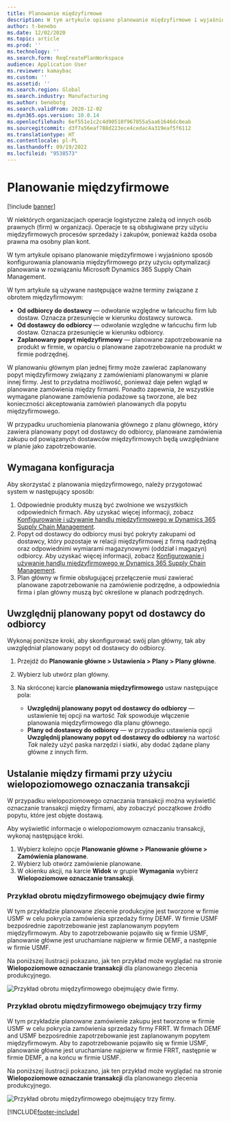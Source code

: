 ```yaml
---
title: Planowanie międzyfirmowe
description: W tym artykule opisano planowanie międzyfirmowe i wyjaśniono sposób konfigurowania planowania międzyfirmowego przy użyciu optymalizacji planowania w rozwiązaniu Microsoft Dynamics 365 Supply Chain Management.
author: t-benebo
ms.date: 12/02/2020
ms.topic: article
ms.prod: ''
ms.technology: ''
ms.search.form: ReqCreatePlanWorkspace
audience: Application User
ms.reviewer: kamaybac
ms.custom: ''
ms.assetid: ''
ms.search.region: Global
ms.search.industry: Manufacturing
ms.author: benebotg
ms.search.validFrom: 2020-12-02
ms.dyn365.ops.version: 10.0.14
ms.openlocfilehash: 6ef551e1c2c4d90510f967855a5aa61646dc8eab
ms.sourcegitcommit: d3f7a56eaf788d223ece4cedac4a319eaf5f6112
ms.translationtype: HT
ms.contentlocale: pl-PL
ms.lasthandoff: 09/19/2022
ms.locfileid: "9538573"
---
```

# <a name="intercompany-planning"></a>Planowanie międzyfirmowe

[!include [banner](../../includes/banner.md)]

W niektórych organizacjach operacje logistyczne zależą od innych osób prawnych (firm) w organizacji. Operacje te są obsługiwane przy użyciu międzyfirmowych procesów sprzedaży i zakupów, ponieważ każda osoba prawna ma osobny plan kont.

W tym artykule opisano planowanie międzyfirmowe i wyjaśniono sposób konfigurowania planowania międzyfirmowego przy użyciu optymalizacji planowania w rozwiązaniu Microsoft Dynamics 365 Supply Chain Management.

W tym artykule są używane następujące ważne terminy związane z obrotem międzyfirmowym:

- **Od odbiorcy do dostawcy** — odwołanie względne w łańcuchu firm lub dostaw. Oznacza przesunięcie w kierunku dostawcy surowca.
- **Od dostawcy do odbiorcy** — odwołanie względne w łańcuchu firm lub dostaw. Oznacza przesunięcie w kierunku odbiorcy.
- **Zaplanowany popyt międzyfirmowy** — planowane zapotrzebowanie na produkt w firmie, w oparciu o planowane zapotrzebowanie na produkt w firmie podrzędnej.

W planowaniu głównym plan jednej firmy może zawierać zaplanowany popyt międzyfirmowy związany z zamówieniami planowanymi w planie innej firmy. Jest to przydatna możliwość, ponieważ daje pełen wgląd w planowane zamówienia między firmami. Ponadto zapewnia, że wszystkie wymagane planowane zamówienia podażowe są tworzone, ale bez konieczności akceptowania zamówień planowanych dla popytu międzyfirmowego.

W przypadku uruchomienia planowania głównego z planu głównego, który zawiera planowany popyt od dostawcy do odbiorcy, planowane zamówienia zakupu od powiązanych dostawców międzyfirmowych będą uwzględniane w planie jako zapotrzebowanie.

## <a name="required-setup"></a>Wymagana konfiguracja

Aby skorzystać z planowania międzyfirmowego, należy przygotować system w następujący sposób:

1. Odpowiednie produkty muszą być zwolnione we wszystkich odpowiednich firmach. Aby uzyskać więcej informacji, zobacz [Konfigurowanie i używanie handlu międzyfirmowego w Dynamics 365 Supply Chain Management](/training/modules/configure-use-intercompany-trade-dyn365-supply-chain-mgmt/).
1. Popyt od dostawcy do odbiorcy musi być pokryty zakupami od dostawcy, który pozostaje w relacji międzyfirmowej z firmą nadrzędną oraz odpowiednimi wymiarami magazynowymi (oddział i magazyn) odbiorcy. Aby uzyskać więcej informacji, zobacz [Konfigurowanie i używanie handlu międzyfirmowego w Dynamics 365 Supply Chain Management](/training/modules/configure-use-intercompany-trade-dyn365-supply-chain-mgmt/).
1. Plan główny w firmie obsługującej przełączenie musi zawierać planowane zapotrzebowanie na zamówienie podrzędne, a odpowiednia firma i plan główny muszą być określone w planach podrzędnych.

## <a name="include-planned-downstream-demand"></a>Uwzględnij planowany popyt od dostawcy do odbiorcy

Wykonaj poniższe kroki, aby skonfigurować swój plan główny, tak aby uwzględniał planowany popyt od dostawcy do odbiorcy.

1. Przejdź do **Planowanie główne \> Ustawienia \> Plany \> Plany główne**.
1. Wybierz lub utwórz plan główny.
1. Na skróconej karcie **planowania międzyfirmowego** ustaw następujące pola:

    - **Uwzględnij planowany popyt od dostawcy do odbiorcy** — ustawienie tej opcji na wartość *Tak* spowoduje włączenie planowania międzyfirmowego dla planu głównego.
    - **Plany od dostawcy do odbiorcy** — w przypadku ustawienia opcji **Uwzględnij planowany popyt od dostawcy do odbiorcy** na wartość *Tak* należy użyć paska narzędzi i siatki, aby dodać żądane plany główne z innych firm.

## <a name="peg-across-companies-by-using-multilevel-pegging"></a>Ustalanie między firmami przy użyciu wielopoziomowego oznaczania transakcji

W przypadku wielopoziomowego oznaczania transakcji można wyświetlić oznaczanie transakcji między firmami, aby zobaczyć początkowe źródło popytu, które jest objęte dostawą.

Aby wyświetlić informacje o wielopoziomowym oznaczaniu transakcji, wykonaj następujące kroki.

1. Wybierz kolejno opcje **Planowanie główne \> Planowanie główne \> Zamówienia planowane**.
1. Wybierz lub otwórz zamówienie planowane.
1. W okienku akcji, na karcie **Widok** w grupie **Wymagania** wybierz **Wielopoziomowe oznaczanie transakcji**.

### <a name="intercompany-example-that-involves-two-companies"></a>Przykład obrotu międzyfirmowego obejmujący dwie firmy

W tym przykładzie planowane zlecenie produkcyjne jest tworzone w firmie USMF w celu pokrycia zamówienia sprzedaży firmy DEMF. W firmie USMF bezpośrednie zapotrzebowanie jest zaplanowanym popytem międzyfirmowym. Aby to zapotrzebowanie pojawiło się w firmie USMF, planowanie główne jest uruchamiane najpierw w firmie DEMF, a następnie w firmie USMF.

Na poniższej ilustracji pokazano, jak ten przykład może wyglądać na stronie **Wielopoziomowe oznaczanie transakcji** dla planowanego zlecenia produkcyjnego.

![Przykład obrotu międzyfirmowego obejmujący dwie firmy.](media/IntercompanyPlanning1.png)

### <a name="intercompany-example-that-involves-three-companies"></a>Przykład obrotu międzyfirmowego obejmujący trzy firmy

W tym przykładzie planowane zamówienie zakupu jest tworzone w firmie USMF w celu pokrycia zamówienia sprzedaży firmy FRRT. W firmach DEMF and USMF bezpośrednie zapotrzebowanie jest zaplanowanym popytem międzyfirmowym. Aby to zapotrzebowanie pojawiło się w firmie USMF, planowanie główne jest uruchamiane najpierw w firmie FRRT, następnie w firmie DEMF, a na końcu w firmie USMF.

Na poniższej ilustracji pokazano, jak ten przykład może wyglądać na stronie **Wielopoziomowe oznaczanie transakcji** dla planowanego zlecenia produkcyjnego.

![Przykład obrotu międzyfirmowego obejmujący trzy firmy.](media/IntercompanyPlanning2.png)

[!INCLUDE[footer-include](../../../includes/footer-banner.md)]
